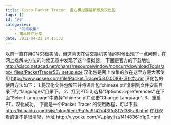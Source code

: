 ```yaml
---
title: Cisco Packet Tracer  官方模拟器最新版及汉化包
tags: []
id: '90'
categories:
  - - '网络收集'
    - 精品软件分享
date: 2011-04-21 14:15:33
---
```


以前一直在用GNS3做实验，但这两天在做交换机实验的时候出现了一点问题，在网上找解决方法的时候无意中发现了这个模拟器， 下面是官方的下载地址 http://cisco.netacad.net/cnams/resourcewindow/noncurr/downloadTools/app\_files/PacketTracer53\_setup.exe 汉化包是网上收集的放在这里方便大家使用 http://www.gcsee.com/file/Packet.Tracer5.3.0.0088-汉化包.rar 汉化包的使用方法如下： 1.将汉化文件包解压并将语言包“chinese.ptl”复制到文件安装目录下的“languages”目录下。 2、打到PT5.3,选择“Options>>preferences”,在下面“Select Language”中选择“chinese.ptl”,点击“Change Language”. 3、重启PT，汉化成功。 下面是一个Packet Tracer 的使用教程，可以下载 http://hi.baidu.com/5ijsj/blog/item/9a15a9f42d43ffc8f2d385a6.html 在线观看的话不是很清晰，地址 http://v.youku.com/v\_playlist/f4148361o1p0.html